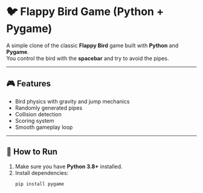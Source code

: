 # 🐦 Flappy Bird Game (Python + Pygame)

A simple clone of the classic **Flappy Bird** game built with **Python** and **Pygame**.  
You control the bird with the **spacebar** and try to avoid the pipes.  

---

## 🎮 Features
- Bird physics with gravity and jump mechanics  
- Randomly generated pipes  
- Collision detection  
- Scoring system  
- Smooth gameplay loop  

---

## 🚀 How to Run
1. Make sure you have **Python 3.8+** installed.  
2. Install dependencies:
   ```bash
   pip install pygame
